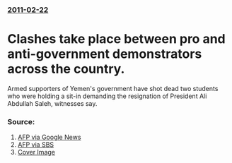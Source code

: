 ### [2011-02-22](/news/2011/02/22/index.md)

# Clashes take place between pro and anti-government demonstrators across the country. 

Armed supporters of Yemen&#039;s government have shot dead two students who were holding a sit-in demanding the resignation of President Ali Abdullah Saleh, witnesses say.


### Source:

1. [AFP via Google News](http://www.google.com/hostednews/afp/article/ALeqM5hR07hGGKQKLlHY9UX1bhhrm2TCyg?docId=CNG.fe923605159ddf42b506b51390842eaa.231)
2. [AFP via SBS](http://www.sbs.com.au/news/article/1489267/Yemeni-students-shot-in-demonstration)
2. [Cover Image](http://www.sbs.com.au/news/sites/sbs.com.au.news/files/images/s/i/site_1_rand_336701238_aapone_20110222000300647227_yemen_protests_originallarge.jpg)
